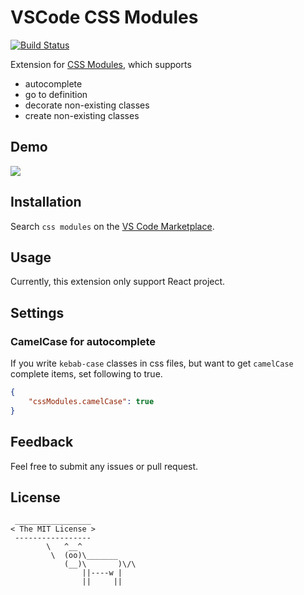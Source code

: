 # VSCode CSS Modules

[![Build Status](https://travis-ci.org/clinyong/vscode-css-modules.svg?branch=master)](https://travis-ci.org/clinyong/vscode-css-modules)

Extension for [CSS Modules](https://github.com/css-modules/css-modules), which supports

-   autocomplete
-   go to definition
-   decorate non-existing classes
-   create non-existing classes

## Demo

![](https://i.giphy.com/l0EwY2Mk4IBgIholi.gif)

## Installation

Search `css modules` on the [VS Code Marketplace](https://code.visualstudio.com/Docs/editor/extension-gallery#_browse-and-install-extensions-in-vs-code).

## Usage

Currently, this extension only support React project.

## Settings

### CamelCase for autocomplete

If you write `kebab-case` classes in css files, but want to get `camelCase` complete items, set following to true.

```json
{
    "cssModules.camelCase": true
}
```

## Feedback

Feel free to submit any issues or pull request.

## License

```
 _________________
< The MIT License >
 -----------------
        \   ^__^
         \  (oo)\_______
            (__)\       )\/\
                ||----w |
                ||     ||
```
